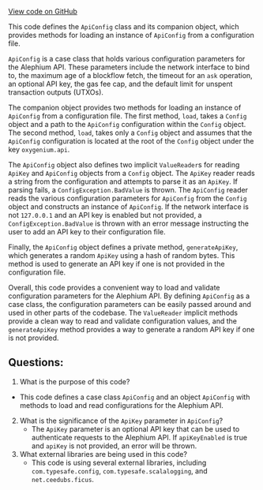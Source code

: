 [View code on GitHub](https://github.com/oxygenium/oxygenium/app/src/main/scala/org/oxygenium/app/ApiConfig.scala)

This code defines the `ApiConfig` class and its companion object, which provides methods for loading an instance of `ApiConfig` from a configuration file. 

`ApiConfig` is a case class that holds various configuration parameters for the Alephium API. These parameters include the network interface to bind to, the maximum age of a blockflow fetch, the timeout for an `ask` operation, an optional API key, the gas fee cap, and the default limit for unspent transaction outputs (UTXOs). 

The companion object provides two methods for loading an instance of `ApiConfig` from a configuration file. The first method, `load`, takes a `Config` object and a path to the `ApiConfig` configuration within the `Config` object. The second method, `load`, takes only a `Config` object and assumes that the `ApiConfig` configuration is located at the root of the `Config` object under the key `oxygenium.api`. 

The `ApiConfig` object also defines two implicit `ValueReader`s for reading `ApiKey` and `ApiConfig` objects from a `Config` object. The `ApiKey` reader reads a string from the configuration and attempts to parse it as an `ApiKey`. If parsing fails, a `ConfigException.BadValue` is thrown. The `ApiConfig` reader reads the various configuration parameters for `ApiConfig` from the `Config` object and constructs an instance of `ApiConfig`. If the network interface is not `127.0.0.1` and an API key is enabled but not provided, a `ConfigException.BadValue` is thrown with an error message instructing the user to add an API key to their configuration file. 

Finally, the `ApiConfig` object defines a private method, `generateApiKey`, which generates a random `ApiKey` using a hash of random bytes. This method is used to generate an API key if one is not provided in the configuration file. 

Overall, this code provides a convenient way to load and validate configuration parameters for the Alephium API. By defining `ApiConfig` as a case class, the configuration parameters can be easily passed around and used in other parts of the codebase. The `ValueReader` implicit methods provide a clean way to read and validate configuration values, and the `generateApiKey` method provides a way to generate a random API key if one is not provided.
## Questions: 
 1. What is the purpose of this code?
   - This code defines a case class `ApiConfig` and an object `ApiConfig` with methods to load and read configurations for the Alephium API.
2. What is the significance of the `ApiKey` parameter in `ApiConfig`?
   - The `ApiKey` parameter is an optional API key that can be used to authenticate requests to the Alephium API. If `apiKeyEnabled` is true and `apiKey` is not provided, an error will be thrown.
3. What external libraries are being used in this code?
   - This code is using several external libraries, including `com.typesafe.config`, `com.typesafe.scalalogging`, and `net.ceedubs.ficus`.